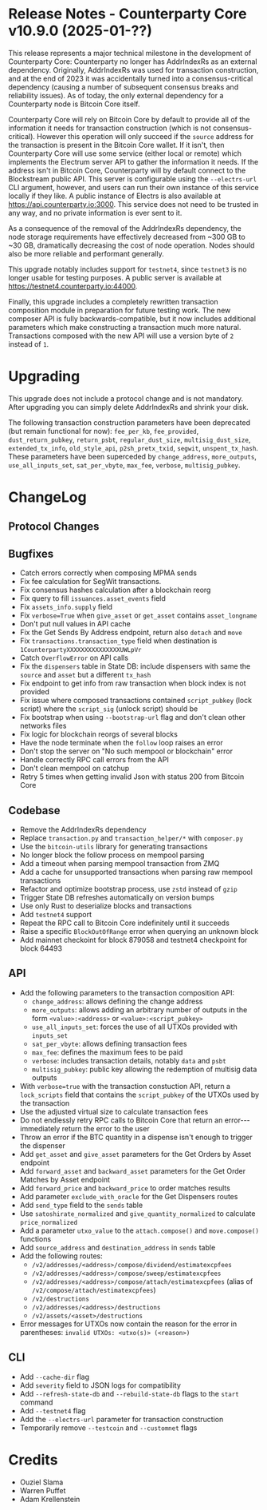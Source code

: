 # Release Notes - Counterparty Core v10.9.0 (2025-01-??)

This release represents a major technical milestone in the development of Counterparty Core: Counterparty no longer has AddrIndexRs as an external dependency. Originally, AddrIndexRs was used for transaction construction, and at the end of 2023 it was accidentally turned into a consensus-critical dependency (causing a number of subsequent consensus breaks and reliability issues). As of today, the only external dependency for a Counterparty node is Bitcoin Core itself.

Counterparty Core will rely on Bitcoin Core by default to provide all of the information it needs for transaction construction (which is not consensus-critical). However this operation will only succeed if the `source` address for the transaction is present in the Bitcoin Core wallet. If it isn't, then Counterparty Core will use some service (either local or remote) which implements the Electrum server API to gather the information it needs. If the address isn't in Bitcoin Core, Counterparty will by default connect to the Blockstream public API. This server is configurable using the `--electrs-url` CLI argument, however, and users can run their own instance of this service locally if they like. A public instance of Electrs is also available at <https://api.counterparty.io:3000>. This service does not need to be trusted in any way, and no private information is ever sent to it.

As a consequence of the removal of the AddrIndexRs dependency, the node storage requirements have effectively decreased from ~300 GB to ~30 GB, dramatically decreasing the cost of node operation. Nodes should also be more reliable and performant generally.

This upgrade notably includes support for `testnet4`, since `testnet3` is no longer usable for testing purposes. A public server is available at <https://testnet4.counterparty.io:44000>.

Finally, this upgrade includes a completely rewritten transaction composition module in preparation for future testing work. The new composer API is fully backwards-compatible, but it now includes additional parameters which make constructing a transaction much more natural. Transactions composed with the new API will use a version byte of `2` instead of `1`.


# Upgrading

This upgrade does not include a protocol change and is not mandatory. After upgrading you can simply delete AddrIndexRs and shrink your disk.

The following transaction construction parameters have been deprecated (but remain functional for now): `fee_per_kb`, `fee_provided`, `dust_return_pubkey`, `return_psbt`, `regular_dust_size`, `multisig_dust_size`, `extended_tx_info`, `old_style_api`, `p2sh_pretx_txid`, `segwit`, `unspent_tx_hash`. These parameters have been superceded by `change_address`, `more_outputs`, `use_all_inputs_set`, `sat_per_vbyte`, `max_fee`, `verbose`, `multisig_pubkey`.


# ChangeLog

## Protocol Changes

## Bugfixes

- Catch errors correctly when composing MPMA sends
- Fix fee calculation for SegWit transactions.
- Fix consensus hashes calculation after a blockchain reorg
- Fix query to fill `issuances.asset_events` field
- Fix `assets_info.supply` field
- Fix `verbose=True` when `give_asset` or `get_asset` contains `asset_longname`
- Don't put null values in API cache
- Fix the Get Sends By Address endpoint, return also `detach` and `move`
- Fix `transactions.transaction_type` field when destination is `1CounterpartyXXXXXXXXXXXXXXXUWLpVr`
- Catch `OverflowError` on API calls
- Fix the `dispensers` table in State DB: include dispensers with same the `source` and `asset` but a different `tx_hash`
- Fix endpoint to get info from raw transaction when block index is not provided
- Fix issue where composed transactions contained `script_pubkey` (lock script) where the `script_sig` (unlock script) should be
- Fix bootstrap when using `--bootstrap-url` flag and don't clean other networks files
- Fix logic for blockchain reorgs of several blocks
- Have the node terminate when the `follow` loop raises an error
- Don't stop the server on "No such mempool or blockchain" error
- Handle correctly RPC call errors from the API
- Don't clean mempool on catchup
- Retry 5 times when getting invalid Json with status 200 from Bitcoin Core


## Codebase

- Remove the AddrIndexRs dependency
- Replace `transaction.py` and `transaction_helper/*` with `composer.py`
- Use the `bitcoin-utils` library for generating transactions
- No longer block the follow process on mempool parsing
- Add a timeout when parsing mempool transaction from ZMQ
- Add a cache for unsupported transactions when parsing raw mempool transactions
- Refactor and optimize bootstrap process, use `zstd` instead of `gzip`
- Trigger State DB refreshes automatically on version bumps
- Use only Rust to deserialize blocks and transactions
- Add `testnet4` support
- Repeat the RPC call to Bitcoin Core indefinitely until it succeeds
- Raise a specific `BlockOutOfRange` error when querying an unknown block
- Add mainnet checkoint for block 879058 and testnet4 checkpoint for block 64493

## API

- Add the following parameters to the transaction composition API:
    * `change_address`: allows defining the change address
    * `more_outputs`: allows adding an arbitrary number of outputs in the form `<value>:<address>` or `<value>:<script_pubkey>`
    * `use_all_inputs_set`: forces the use of all UTXOs provided with `inputs_set`
    * `sat_per_vbyte`: allows defining transaction fees
    * `max_fee`: defines the maximum fees to be paid
    * `verbose`: includes transaction details, notably `data` and `psbt`
    * `multisig_pubkey`: public key allowing the redemption of multisig data outputs
- With `verbose=true` with the transaction constuction API, return a `lock_scripts` field that contains the `script_pubkey` of the UTXOs used by the transaction
- Use the adjusted virtual size to calculate transaction fees
- Do not endlessly retry RPC calls to Bitcoin Core that return an error---immediately return the error to the user
- Throw an error if the BTC quantity in a dispense isn't enough to trigger the dispenser
- Add `get_asset` and `give_asset` parameters for the Get Orders by Asset endpoint
- Add `forward_asset` and `backward_asset` parameters for the Get Order Matches by Asset endpoint
- Add `forward_price` and `backward_price` to order matches results
- Add parameter `exclude_with_oracle` for the Get Dispensers routes
- Add `send_type` field to the `sends` table
- Use `satoshirate_normalized` and `give_quantity_normalized` to calculate `price_normalized`
- Add a parameter `utxo_value` to the `attach.compose()` and `move.compose()` functions
- Add `source_address` and `destination_address` in `sends` table
- Add the following routes:
    * `/v2/addresses/<address>/compose/dividend/estimatexcpfees`
    * `/v2/addresses/<address>/compose/sweep/estimatexcpfees`
    * `/v2/addresses/<address>/compose/attach/estimatexcpfees` (alias of `/v2/compose/attach/estimatexcpfees`)
    * `/v2/destructions`
    * `/v2/addresses/<address>/destructions`
    * `/v2/assets/<asset>/destructions`
- Error messages for UTXOs now contain the reason for the error in parentheses: `invalid UTXOs: <utxo(s)> (<reason>)`

## CLI

- Add `--cache-dir` flag
- Add `severity` field to JSON logs for compatibility
- Add `--refresh-state-db` and `--rebuild-state-db` flags to the `start` command
- Add `--testnet4` flag
- Add the `--electrs-url` parameter for transaction construction
- Temporarily remove `--testcoin` and `--customnet` flags


# Credits

- Ouziel Slama
- Warren Puffet
- Adam Krellenstein
